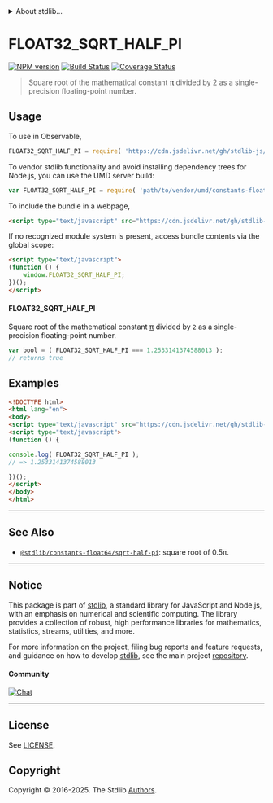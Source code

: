 <!--

@license Apache-2.0

Copyright (c) 2024 The Stdlib Authors.

Licensed under the Apache License, Version 2.0 (the "License");
you may not use this file except in compliance with the License.
You may obtain a copy of the License at

   http://www.apache.org/licenses/LICENSE-2.0

Unless required by applicable law or agreed to in writing, software
distributed under the License is distributed on an "AS IS" BASIS,
WITHOUT WARRANTIES OR CONDITIONS OF ANY KIND, either express or implied.
See the License for the specific language governing permissions and
limitations under the License.

-->


<details>
  <summary>
    About stdlib...
  </summary>
  <p>We believe in a future in which the web is a preferred environment for numerical computation. To help realize this future, we've built stdlib. stdlib is a standard library, with an emphasis on numerical and scientific computation, written in JavaScript (and C) for execution in browsers and in Node.js.</p>
  <p>The library is fully decomposable, being architected in such a way that you can swap out and mix and match APIs and functionality to cater to your exact preferences and use cases.</p>
  <p>When you use stdlib, you can be absolutely certain that you are using the most thorough, rigorous, well-written, studied, documented, tested, measured, and high-quality code out there.</p>
  <p>To join us in bringing numerical computing to the web, get started by checking us out on <a href="https://github.com/stdlib-js/stdlib">GitHub</a>, and please consider <a href="https://opencollective.com/stdlib">financially supporting stdlib</a>. We greatly appreciate your continued support!</p>
</details>

# FLOAT32_SQRT_HALF_PI

[![NPM version][npm-image]][npm-url] [![Build Status][test-image]][test-url] [![Coverage Status][coverage-image]][coverage-url] <!-- [![dependencies][dependencies-image]][dependencies-url] -->

> Square root of the mathematical constant [π][@stdlib/constants/float32/pi] divided by 2 as a single-precision floating-point number.



<section class="usage">

## Usage

To use in Observable,

```javascript
FLOAT32_SQRT_HALF_PI = require( 'https://cdn.jsdelivr.net/gh/stdlib-js/constants-float32-sqrt-half-pi@umd/browser.js' )
```

To vendor stdlib functionality and avoid installing dependency trees for Node.js, you can use the UMD server build:

```javascript
var FLOAT32_SQRT_HALF_PI = require( 'path/to/vendor/umd/constants-float32-sqrt-half-pi/index.js' )
```

To include the bundle in a webpage,

```html
<script type="text/javascript" src="https://cdn.jsdelivr.net/gh/stdlib-js/constants-float32-sqrt-half-pi@umd/browser.js"></script>
```

If no recognized module system is present, access bundle contents via the global scope:

```html
<script type="text/javascript">
(function () {
    window.FLOAT32_SQRT_HALF_PI;
})();
</script>
```

#### FLOAT32_SQRT_HALF_PI

Square root of the mathematical constant [π][@stdlib/constants/float32/pi] divided by `2` as a single-precision floating-point number.

```javascript
var bool = ( FLOAT32_SQRT_HALF_PI === 1.2533141374588013 );
// returns true
```

</section>

<!-- /.usage -->

<section class="examples">

## Examples

<!-- TODO: better example -->

<!-- eslint no-undef: "error" -->

```html
<!DOCTYPE html>
<html lang="en">
<body>
<script type="text/javascript" src="https://cdn.jsdelivr.net/gh/stdlib-js/constants-float32-sqrt-half-pi@umd/browser.js"></script>
<script type="text/javascript">
(function () {

console.log( FLOAT32_SQRT_HALF_PI );
// => 1.2533141374588013

})();
</script>
</body>
</html>
```

</section>

<!-- /.examples -->

<!-- C interface documentation. -->



<!-- Section for related `stdlib` packages. Do not manually edit this section, as it is automatically populated. -->

<section class="related">

* * *

## See Also

-   <span class="package-name">[`@stdlib/constants-float64/sqrt-half-pi`][@stdlib/constants/float64/sqrt-half-pi]</span><span class="delimiter">: </span><span class="description">square root of 0.5π.</span>

</section>

<!-- /.related -->

<!-- Section for all links. Make sure to keep an empty line after the `section` element and another before the `/section` close. -->


<section class="main-repo" >

* * *

## Notice

This package is part of [stdlib][stdlib], a standard library for JavaScript and Node.js, with an emphasis on numerical and scientific computing. The library provides a collection of robust, high performance libraries for mathematics, statistics, streams, utilities, and more.

For more information on the project, filing bug reports and feature requests, and guidance on how to develop [stdlib][stdlib], see the main project [repository][stdlib].

#### Community

[![Chat][chat-image]][chat-url]

---

## License

See [LICENSE][stdlib-license].


## Copyright

Copyright &copy; 2016-2025. The Stdlib [Authors][stdlib-authors].

</section>

<!-- /.stdlib -->

<!-- Section for all links. Make sure to keep an empty line after the `section` element and another before the `/section` close. -->

<section class="links">

[npm-image]: http://img.shields.io/npm/v/@stdlib/constants-float32-sqrt-half-pi.svg
[npm-url]: https://npmjs.org/package/@stdlib/constants-float32-sqrt-half-pi

[test-image]: https://github.com/stdlib-js/constants-float32-sqrt-half-pi/actions/workflows/test.yml/badge.svg?branch=main
[test-url]: https://github.com/stdlib-js/constants-float32-sqrt-half-pi/actions/workflows/test.yml?query=branch:main

[coverage-image]: https://img.shields.io/codecov/c/github/stdlib-js/constants-float32-sqrt-half-pi/main.svg
[coverage-url]: https://codecov.io/github/stdlib-js/constants-float32-sqrt-half-pi?branch=main

<!--

[dependencies-image]: https://img.shields.io/david/stdlib-js/constants-float32-sqrt-half-pi.svg
[dependencies-url]: https://david-dm.org/stdlib-js/constants-float32-sqrt-half-pi/main

-->

[chat-image]: https://img.shields.io/gitter/room/stdlib-js/stdlib.svg
[chat-url]: https://app.gitter.im/#/room/#stdlib-js_stdlib:gitter.im

[stdlib]: https://github.com/stdlib-js/stdlib

[stdlib-authors]: https://github.com/stdlib-js/stdlib/graphs/contributors

[umd]: https://github.com/umdjs/umd
[es-module]: https://developer.mozilla.org/en-US/docs/Web/JavaScript/Guide/Modules

[deno-url]: https://github.com/stdlib-js/constants-float32-sqrt-half-pi/tree/deno
[deno-readme]: https://github.com/stdlib-js/constants-float32-sqrt-half-pi/blob/deno/README.md
[umd-url]: https://github.com/stdlib-js/constants-float32-sqrt-half-pi/tree/umd
[umd-readme]: https://github.com/stdlib-js/constants-float32-sqrt-half-pi/blob/umd/README.md
[esm-url]: https://github.com/stdlib-js/constants-float32-sqrt-half-pi/tree/esm
[esm-readme]: https://github.com/stdlib-js/constants-float32-sqrt-half-pi/blob/esm/README.md
[branches-url]: https://github.com/stdlib-js/constants-float32-sqrt-half-pi/blob/main/branches.md

[stdlib-license]: https://raw.githubusercontent.com/stdlib-js/constants-float32-sqrt-half-pi/main/LICENSE

[@stdlib/constants/float32/pi]: https://github.com/stdlib-js/constants-float32-pi/tree/umd

<!-- <related-links> -->

[@stdlib/constants/float64/sqrt-half-pi]: https://github.com/stdlib-js/constants-float64-sqrt-half-pi/tree/umd

<!-- </related-links> -->

</section>

<!-- /.links -->
